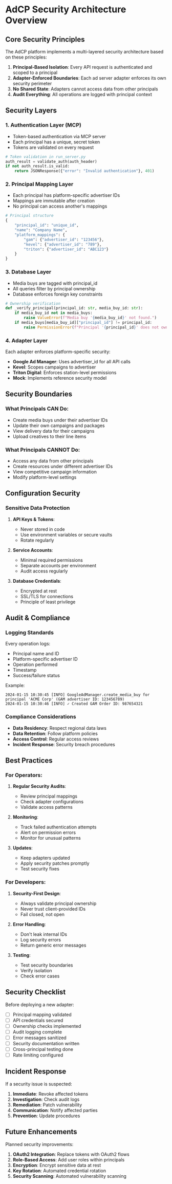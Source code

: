 # AdCP Security Architecture Overview

## Core Security Principles

The AdCP platform implements a multi-layered security architecture based on these principles:

1. **Principal-Based Isolation**: Every API request is authenticated and scoped to a principal
2. **Adapter-Enforced Boundaries**: Each ad server adapter enforces its own security perimeter
3. **No Shared State**: Adapters cannot access data from other principals
4. **Audit Everything**: All operations are logged with principal context

## Security Layers

### 1. Authentication Layer (MCP)

- Token-based authentication via MCP server
- Each principal has a unique, secret token
- Tokens are validated on every request

```python
# Token validation in run_server.py
auth_result = validate_auth(auth_header)
if not auth_result.is_valid:
    return JSONResponse({"error": "Invalid authentication"}, 401)
```

### 2. Principal Mapping Layer

- Each principal has platform-specific advertiser IDs
- Mappings are immutable after creation
- No principal can access another's mappings

```python
# Principal structure
{
    "principal_id": "unique_id",
    "name": "Company Name",
    "platform_mappings": {
        "gam": {"advertiser_id": "123456"},
        "kevel": {"advertiser_id": "789"},
        "triton": {"advertiser_id": "ABC123"}
    }
}
```

### 3. Database Layer

- Media buys are tagged with principal_id
- All queries filter by principal ownership
- Database enforces foreign key constraints

```python
# Ownership verification
def _verify_principal(principal_id: str, media_buy_id: str):
    if media_buy_id not in media_buys:
        raise ValueError(f"Media buy '{media_buy_id}' not found.")
    if media_buys[media_buy_id]["principal_id"] != principal_id:
        raise PermissionError(f"Principal '{principal_id}' does not own media buy '{media_buy_id}'.")
```

### 4. Adapter Layer

Each adapter enforces platform-specific security:
- **Google Ad Manager**: Uses advertiser_id for all API calls
- **Kevel**: Scopes campaigns to advertiser
- **Triton Digital**: Enforces station-level permissions
- **Mock**: Implements reference security model

## Security Boundaries

### What Principals CAN Do:
- Create media buys under their advertiser IDs
- Update their own campaigns and packages
- View delivery data for their campaigns
- Upload creatives to their line items

### What Principals CANNOT Do:
- Access any data from other principals
- Create resources under different advertiser IDs
- View competitive campaign information
- Modify platform-level settings

## Configuration Security

### Sensitive Data Protection

1. **API Keys & Tokens**:
   - Never stored in code
   - Use environment variables or secure vaults
   - Rotate regularly

2. **Service Accounts**:
   - Minimal required permissions
   - Separate accounts per environment
   - Audit access regularly

3. **Database Credentials**:
   - Encrypted at rest
   - SSL/TLS for connections
   - Principle of least privilege

## Audit & Compliance

### Logging Standards

Every operation logs:
- Principal name and ID
- Platform-specific advertiser ID
- Operation performed
- Timestamp
- Success/failure status

Example:
```
2024-01-15 10:30:45 [INFO] GoogleAdManager.create_media_buy for principal 'ACME Corp' (GAM advertiser ID: 123456789)
2024-01-15 10:30:46 [INFO] ✓ Created GAM Order ID: 987654321
```

### Compliance Considerations

- **Data Residency**: Respect regional data laws
- **Data Retention**: Follow platform policies
- **Access Control**: Regular access reviews
- **Incident Response**: Security breach procedures

## Best Practices

### For Operators:

1. **Regular Security Audits**:
   - Review principal mappings
   - Check adapter configurations
   - Validate access patterns

2. **Monitoring**:
   - Track failed authentication attempts
   - Alert on permission errors
   - Monitor for unusual patterns

3. **Updates**:
   - Keep adapters updated
   - Apply security patches promptly
   - Test security fixes

### For Developers:

1. **Security-First Design**:
   - Always validate principal ownership
   - Never trust client-provided IDs
   - Fail closed, not open

2. **Error Handling**:
   - Don't leak internal IDs
   - Log security errors
   - Return generic error messages

3. **Testing**:
   - Test security boundaries
   - Verify isolation
   - Check error cases

## Security Checklist

Before deploying a new adapter:

- [ ] Principal mapping validated
- [ ] API credentials secured
- [ ] Ownership checks implemented
- [ ] Audit logging complete
- [ ] Error messages sanitized
- [ ] Security documentation written
- [ ] Cross-principal testing done
- [ ] Rate limiting configured

## Incident Response

If a security issue is suspected:

1. **Immediate**: Revoke affected tokens
2. **Investigation**: Check audit logs
3. **Remediation**: Patch vulnerability
4. **Communication**: Notify affected parties
5. **Prevention**: Update procedures

## Future Enhancements

Planned security improvements:

1. **OAuth2 Integration**: Replace tokens with OAuth2 flows
2. **Role-Based Access**: Add user roles within principals
3. **Encryption**: Encrypt sensitive data at rest
4. **Key Rotation**: Automated credential rotation
5. **Security Scanning**: Automated vulnerability scanning